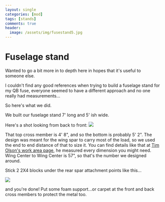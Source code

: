 ```yaml
---
layout: single
categories: [mod]
tags: [stands]
comments: true
header:
  image: /assets/img/fusestand5.jpg
---
```


# Fuselage stand

Wanted to go a bit more in to depth here in hopes that it's useful to someone else.

I couldn't find any good references when trying to build a fuselage stand for my QB fuse, everyone seemed to have a different approach and no one really had measurements...

So here's what we did.

We built our fuselage stand 7' long and 5' ish wide.

Here's a shot looking from back to front:
![](/assets/img/fusestand1.jpg)

That top cross member is 4' 8", and so the bottom is probably 5' 2". The design was meant for the wing spar to carry most of the load, so we used the end to end distance of that to size it. You can find details like that at [Tim Olson's work area page](https://www.myrv10.com/tips/workarea.html), he measured every dimension you might need. Wing Center to Wing Center is 57", so that's the number we designed around.

Stick 2 2X4 blocks under the rear spar attachment points like this...

![](/assets/img/fusestand3.jpg)

and you're done! Put some foam support...or carpet at the front and back cross members to protect the metal too. 
